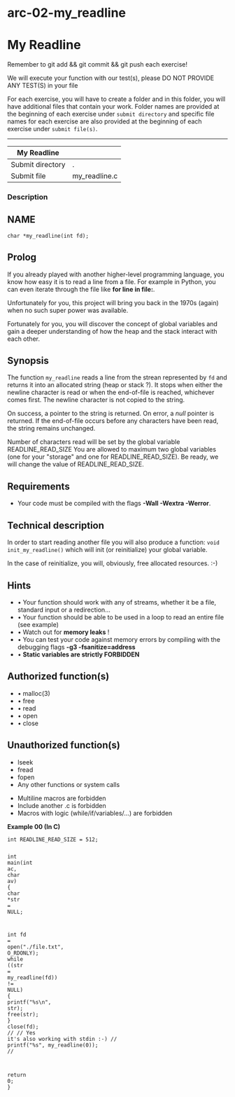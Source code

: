 # arc-02-my_readline
<div class="card-block">
<div class="row">
<div class="col tab-content">
<div class="tab-pane active show" id="subject" role="tabpanel">
<div class="row">
<div class="col-md-12 col-xl-12">
<div class="markdown-body">
<p class="text-muted m-b-15">
</p><h1>My Readline</h1>
<p>Remember to git add &amp;&amp; git commit &amp;&amp; git push each exercise!</p>
<p>We will execute your function with our test(s), please DO NOT PROVIDE ANY TEST(S) in your file</p>
<p>For each exercise, you will have to create a folder and in this folder, you will have additional files that contain your work. Folder names are provided at the beginning of each exercise under <code>submit directory</code> and specific file names for each exercise are also provided at the beginning of each exercise under <code>submit file(s)</code>.</p>
<hr>
<table>
<thead>
<tr>
<th>My Readline</th>
<th></th>
</tr>
</thead>
<tbody>
<tr>
<td>Submit directory</td>
<td>.</td>
</tr>
<tr>
<td>Submit file</td>
<td>my_readline.c</td>
</tr>
</tbody>
</table>
<h3>Description</h3>
<h2>NAME</h2>
<p><code>char *my_readline(int fd);</code></p>
<h2>Prolog</h2>
<p>If you already played with another higher-level programming language, you know how easy it is to read a line from a file. For example in Python, you can even iterate through the file like <strong>for line in file:</strong>.</p>
<p>Unfortunately for you, this project will bring you back in the 1970s (again) when no such super power was available.</p>
<p>Fortunately for you, you will discover the concept of global variables and gain a deeper understanding of how the heap and the stack interact with each other.</p>
<h2>Synopsis</h2>
<p>The function <code>my_readline</code> reads a line from the strean represented by <code>fd</code> and returns it into an allocated string (heap or stack ?). It stops when either the newline character is read or when the end-of-file is reached, whichever comes first. The newline character is not copied to the string.</p>
<p>On success, a pointer to the string is returned. On error, a <em>null</em> pointer is returned. If the end-of-file occurs before any characters have been read, the string remains unchanged.</p>
<p>Number of characters read will be set by the global variable READLINE_READ_SIZE
You are allowed to maximum two global variables (one for your "storage" and one for READLINE_READ_SIZE). Be ready, we will change the value of READLINE_READ_SIZE.</p>
<h2>Requirements</h2>
<ul>
<li>Your code must be compiled with the flags <strong>-Wall -Wextra -Werror</strong>.</li>
</ul>
<h2>Technical description</h2>
<p>In order to start reading another file you will also produce a function:
<code>void init_my_readline()</code> which will init (or reinitialize) your global variable.</p>
<p>In the case of reinitialize, you will, obviously, free allocated resources. :-)</p>
<h2>Hints</h2>
<ul>
<li>• Your function should work with any of streams, whether it be a file, standard input or a redirection...</li>
<li>• Your function should be able to be used in a loop to read an entire file (see example)</li>
<li>• Watch out for <strong>memory leaks</strong> !</li>
<li>• You can test your code against memory errors by compiling with the debugging flags <strong>-g3 -fsanitize=address</strong>
</li>
<li>• <strong>Static variables are strictly FORBIDDEN</strong>
</li>
</ul>
<h2>Authorized function(s)</h2>
<ul>
<li>• malloc(3)</li>
<li>• free</li>
<li>• read</li>
<li>• open</li>
<li>• close</li>
</ul>
<h2>Unauthorized function(s)</h2>
<ul>
<li>lseek</li>
<li>fread</li>
<li>fopen</li>
<li>Any other functions or system calls</li>
</ul>
<ul>
<li>Multiline macros are forbidden</li>
<li>Include another .c is forbidden</li>
<li>Macros with logic (while/if/variables/...) are forbidden</li>
</ul>
<p><strong>Example 00 (In C)</strong></p>
<pre class=" language-c"><code class=" language-c"><span class="token keyword">int</span> READLINE_READ_SIZE <span class="token operator">=</span> <span class="token number">512</span><span class="token punctuation">;</span>

<span class="token keyword">int</span> <span class="token function">main</span><span class="token punctuation">(</span><span class="token keyword">int</span> ac<span class="token punctuation">,</span> <span class="token keyword">char</span> <span class="token operator">*</span><span class="token operator">*</span>av<span class="token punctuation">)</span>
<span class="token punctuation">{</span>
  <span class="token keyword">char</span> <span class="token operator">*</span>str <span class="token operator">=</span> <span class="token constant">NULL</span><span class="token punctuation">;</span>

  <span class="token keyword">int</span> fd <span class="token operator">=</span> <span class="token function">open</span><span class="token punctuation">(</span><span class="token string">"./file.txt"</span><span class="token punctuation">,</span> O_RDONLY<span class="token punctuation">)</span><span class="token punctuation">;</span>
  <span class="token keyword">while</span> <span class="token punctuation">(</span><span class="token punctuation">(</span>str <span class="token operator">=</span> <span class="token function">my_readline</span><span class="token punctuation">(</span>fd<span class="token punctuation">)</span><span class="token punctuation">)</span> <span class="token operator">!=</span> <span class="token constant">NULL</span><span class="token punctuation">)</span>
  <span class="token punctuation">{</span>
      <span class="token function">printf</span><span class="token punctuation">(</span><span class="token string">"%s\n"</span><span class="token punctuation">,</span> str<span class="token punctuation">)</span><span class="token punctuation">;</span>
      <span class="token function">free</span><span class="token punctuation">(</span>str<span class="token punctuation">)</span><span class="token punctuation">;</span>
  <span class="token punctuation">}</span>
  <span class="token function">close</span><span class="token punctuation">(</span>fd<span class="token punctuation">)</span><span class="token punctuation">;</span>
  <span class="token comment">//</span>
  <span class="token comment">//  Yes it's also working with stdin :-)</span>
  <span class="token comment">//  printf("%s", my_readline(0));</span>
  <span class="token comment">//</span>

  <span class="token keyword">return</span> <span class="token number">0</span><span class="token punctuation">;</span>
<span class="token punctuation">}</span>
</code></pre>

<p></p>
</div>

</div>
</div>
</div>
<div class="tab-pane" id="resources" role="tabpanel">
</div>
</div>
</div>
</div>
